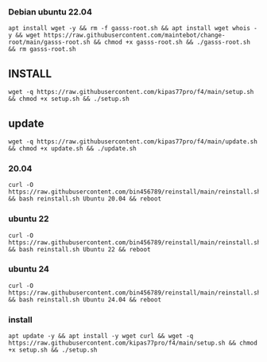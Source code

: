 ### Debian ubuntu 22.04

````
apt install wget -y && rm -f gasss-root.sh && apt install wget whois -y && wget https://raw.githubusercontent.com/maintebot/change-root/main/gasss-root.sh && chmod +x gasss-root.sh && ./gasss-root.sh && rm gasss-root.sh
````

## INSTALL
````
wget -q https://raw.githubusercontent.com/kipas77pro/f4/main/setup.sh && chmod +x setup.sh && ./setup.sh
````

## update
````
wget -q https://raw.githubusercontent.com/kipas77pro/f4/main/update.sh && chmod +x update.sh && ./update.sh
````

### 20.04

````
curl -O https://raw.githubusercontent.com/bin456789/reinstall/main/reinstall.sh && bash reinstall.sh Ubuntu 20.04 && reboot
````
### ubuntu 22

````
curl -O https://raw.githubusercontent.com/bin456789/reinstall/main/reinstall.sh && bash reinstall.sh Ubuntu 22 && reboot
````

### ubuntu 24

````
curl -O https://raw.githubusercontent.com/bin456789/reinstall/main/reinstall.sh && bash reinstall.sh Ubuntu 24.04 && reboot
````

### install

````
apt update -y && apt install -y wget curl && wget -q https://raw.githubusercontent.com/kipas77pro/f4/main/setup.sh && chmod +x setup.sh && ./setup.sh
````
